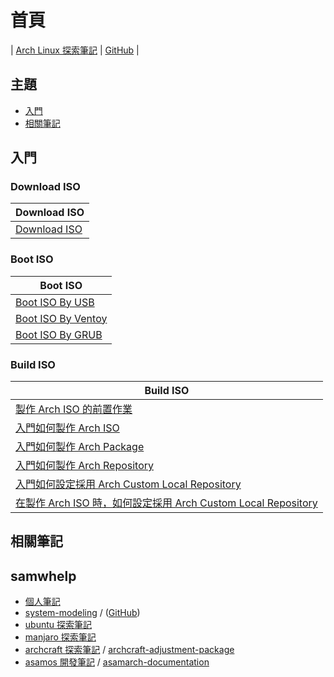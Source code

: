 
# 首頁

| [Arch Linux 探索筆記](https://samwhelp.github.io/note-about-archlinux/) | [GitHub](https://github.com/samwhelp/note-about-archlinux) |


## 主題

* [入門](#入門)
* [相關筆記](#相關筆記)


## 入門


### Download ISO

| Download ISO |
| --- |
| [Download ISO](https://samwhelp.github.io/note-about-archlinux/read/core/iso/download-iso.html) |


### Boot ISO

| Boot ISO |
| --- |
| [Boot ISO By USB](https://samwhelp.github.io/note-about-archlinux/read/core/iso/boot-iso/boot-iso-by-usb.html) |
| [Boot ISO By Ventoy](https://samwhelp.github.io/note-about-archlinux/read/core/iso/boot-iso/boot-iso-by-ventoy.html) |
| [Boot ISO By GRUB](https://samwhelp.github.io/note-about-archlinux/read/core/iso/boot-iso/boot-iso-by-grub.html) |


### Build ISO

| Build ISO |
| --- |
| [製作 Arch ISO 的前置作業](https://samwhelp.github.io/note-about-archlinux/read/core/iso/build-iso/prepare.html) |
| [入門如何製作 Arch ISO](https://samwhelp.github.io/note-about-archlinux/read/core/iso/build-iso/start-build-arch-iso.html) |
| [入門如何製作 Arch Package](https://samwhelp.github.io/note-about-archlinux/read/core/iso/build-iso/start-build-arch-package.html) |
| [入門如何製作 Arch Repository](https://samwhelp.github.io/note-about-archlinux/read/core/iso/build-iso/start-build-arch-repository.html) |
| [入門如何設定採用 Arch Custom Local Repository](https://samwhelp.github.io/note-about-archlinux/read/core/iso/build-iso/start-use-custom-local-repository.html) |
| [在製作 Arch ISO 時，如何設定採用 Arch Custom Local Repository ](https://samwhelp.github.io/note-about-archlinux/read/core/iso/build-iso/start-use-custom-local-repository-on-build-arch-iso.html) |



## 相關筆記

## samwhelp

* [個人筆記](https://samwhelp.github.io/book/)
* [system-modeling](https://samwhelp.github.io/system-modeling/) / ([GitHub](https://github.com/samwhelp/system-modeling))
* [ubuntu 探索筆記](https://samwhelp.github.io/note-about-ubuntu/)
* [manjaro 探索筆記](https://samwhelp.github.io/note-about-manjaro/)
* [archcraft 探索筆記](https://samwhelp.github.io/note-about-archcraft/) / [archcraft-adjustment-package](https://github.com/samwhelp/archcraft-adjustment-package)
* [asamos 開發筆記](https://samwhelp.github.io/note-about-asamos/) / [asamarch-documentation](https://samwhelp.github.io/asamarch-documentation/)
